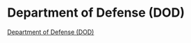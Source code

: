 # Department of Defense (DOD)

[Department of Defense (DOD)](https://www.section508.gov/manage/section-508-assessment/2024/appendix-c-entity-summary/?id=DOD)
